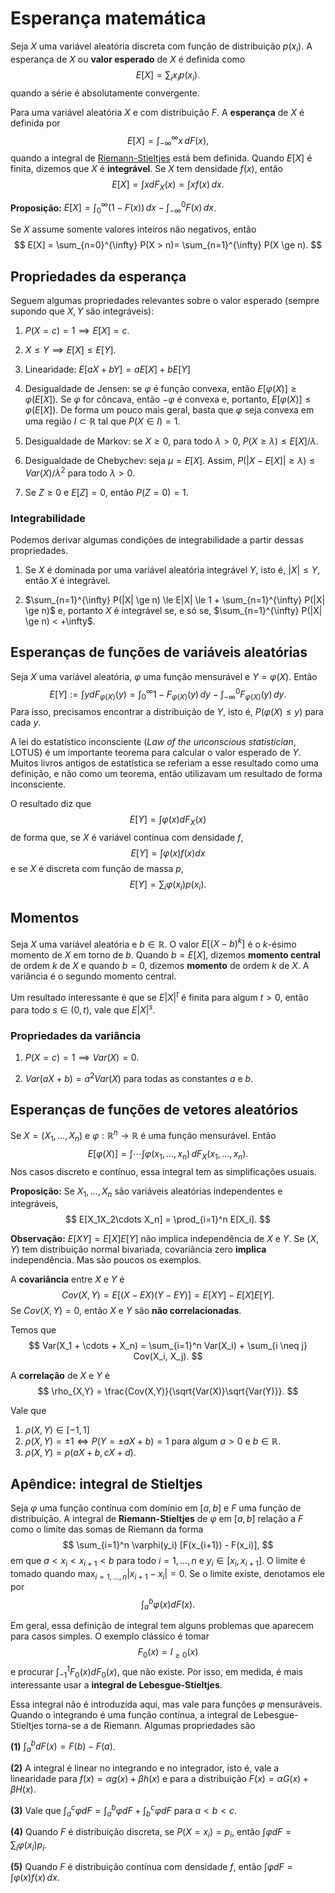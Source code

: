 # Esperança matemática

Seja $X$ uma variável aleatória discreta com função de distribuição $p(x_i)$.
A esperança de $X$ ou **valor esperado** de $X$ é definida como 
$$
E[X] = \sum_{i} x_i p(x_i).
$$
quando a série é absolutamente convergente.

Para uma variável aleatória $X$ e com distribuição $F$.
A **esperança** de $X$ é definida por 
$$
E[X] = \int_{-\infty}^{\infty} x \, dF(x),
$$
quando a integral de [Riemann-Stieltjes](/ta-sessions/probability/expected_value/#apendice-integral-de-stieltjes) está bem definida.
Quando $E[X]$ é finita, dizemos que $X$ é **integrável**.
Se $X$ tem densidade $f(x)$, então
$$
E[X] = \int x dF_X(x) = \int x f(x) \, dx.
$$

**Proposição:** $E[X] = \int_0^{\infty} (1-F(x)) \, dx - \int_{-\infty}^0 F(x) \, dx$.

Se $X$ assume somente valores inteiros não negativos, então
$$
E[X] = \sum_{n=0}^{\infty} P(X > n)= \sum_{n=1}^{\infty} P(X \ge n).
$$

## Propriedades da esperança

Seguem algumas propriedades relevantes sobre o valor esperado (sempre supondo que $X,Y$ são integráveis):

1. $P(X = c) = 1 \implies E[X] = c$.

2. $X \le Y \implies E[X] \le E[Y]$.

3. Linearidade: $E[aX + bY] = aE[X] + bE[Y]$

4. Desigualdade de Jensen: se $\varphi$ é função convexa, então $E[\varphi(X)] \ge \varphi(E[X])$. Se $\varphi$ for côncava, então $-\varphi$ é convexa e, portanto, $E[\varphi(X)] \le \varphi(E[X])$. De forma um pouco mais geral, basta que $\varphi$ seja convexa em uma região $I \subset \mathbb{R}$ tal que $P(X \in I) = 1$.

5. Desigualdade de Markov: se $X \ge 0$, para todo $\lambda > 0$, $P(X \ge \lambda) \le E[X]/\lambda$.

6. Desigualdade de Chebychev: seja $\mu = E[X]$. 
Assim, $P(|X-E[X]| \ge \lambda) \le Var(X)/\lambda^2$ para todo $\lambda > 0$.

7. Se $Z \ge 0$ e $E[Z] = 0$, então $P(Z=0)=1$.

### Integrabilidade

Podemos derivar algumas condições de integrabilidade a partir dessas propriedades.

1. Se $X$ é dominada por uma variável aleatória integrável $Y$, isto é, $|X| \le Y$, então $X$ é integrável.

2. $\sum_{n=1}^{\infty} P(|X| \ge n) \le E|X| \le 1 + \sum_{n=1}^{\infty} P(|X| \ge n)$ e, portanto $X$ é integrável se, e só se, $\sum_{n=1}^{\infty} P(|X| \ge n) < +\infty$.

## Esperanças de funções de variáveis aleatórias

Seja $X$ uma variável aleatória, $\varphi$ uma função mensurável e $Y = \varphi(X)$.
Então 
$$
E[Y] := \int y dF_{\varphi(X)}(y) = \int_0^{\infty} 1 - F_{\varphi(X)}(y) \, dy - \int_{-\infty}^0 F_{\varphi(X)}(y) \, dy.
$$
Para isso, precisamos encontrar a distribuição de $Y$, isto é, $P(\varphi(X) \le y)$ para cada $y$.

A lei do estatístico inconsciente (*Law of the unconscious statistician*, LOTUS) é um importante teorema para calcular o valor esperado de $Y$. 
Muitos livros antigos de estatística se referiam a esse resultado como uma definição, e não como um teorema, então utilizavam um resultado de forma inconsciente.

O resultado diz que 
$$
E[Y] = \int \varphi(x) dF_X(x) 
$$
de forma que, se $X$ é variável contínua com densidade $f$, 
$$
E[Y] = \int \varphi(x) f(x) dx
$$
e se $X$ é discreta com função de massa $p$,
$$
E[Y] = \sum_{i} \varphi(x_i)p(x_i).
$$

## Momentos

Seja $X$ uma variável aleatória e $b \in \mathbb{R}$.
O valor $E[(X-b)^k]$ é o $k$-ésimo momento de $X$ em torno de $b$.
Quando $b=E[X]$, dizemos **momento central** de ordem $k$ de $X$ e quando $b=0$, dizemos **momento** de ordem $k$ de $X$.
A variância é o segundo momento central.

Um resultado interessante é que se $E|X|^t$ é finita para algum $t > 0$, então para todo $s \in (0,t)$, vale que $E|X|^s$.

### Propriedades da variância

1. $P(X = c) = 1 \implies Var(X) = 0$.

2. $Var(aX + b) = a^2Var(X)$ para todas as constantes $a$ e $b$.

## Esperanças de funções de vetores aleatórios

Se $X=(X_1,\dots,X_n)$ e $\varphi:\mathbb{R}^n \to \mathbb{R}$ é uma função mensurável.
Então
$$
E[\varphi(X)] = \int \cdots \int \varphi(x_1, \dots, x_n) \, dF_X(x_1,\dots,x_n).
$$
Nos casos discreto e contínuo, essa integral tem as simplificações usuais.

**Proposição:** Se $X_1,\dots,X_n$ são variáveis aleatórias independentes e integráveis, 
$$
E[X_1X_2\cdots X_n] = \prod_{i=1}^n E[X_i].
$$

**Observação:** $E[XY] = E[X]E[Y]$ não implica independência de $X$ e $Y$.
Se $(X, Y)$ tem distribuição normal bivariada, covariância zero **implica** independência. Mas são poucos os exemplos.

A **covariância** entre $X$ e $Y$ é 
$$
Cov(X,Y) = E[(X-EX)(Y-EY)] = E[XY] - E[X]E[Y].
$$
Se $Cov(X,Y) = 0$, então $X$ e $Y$ são **não correlacionadas**.

Temos que 
$$
Var(X_1 + \cdots + X_n) = \sum_{i=1}^n Var(X_i) + \sum_{i \neq j} Cov(X_i, X_j).
$$

A **correlação** de $X$ e $Y$ é 
$$
\rho_{X,Y} = \frac{Cov(X,Y)}{\sqrt{Var(X)}\sqrt{Var(Y)}}.
$$

Vale que 

1. $\rho(X,Y) \in [-1,1]$
2. $\rho(X,Y) = \pm 1 \iff P(Y=\pm aX+b)=1$ para algum $a > 0$ e $b \in \mathbb{R}$.
3. $\rho(X,Y) = \rho(aX + b, cX + d)$.

## Apêndice: integral de Stieltjes

Seja $\varphi$ uma função contínua com domínio em $[a,b]$ e $F$ uma função de distribuição.
A integral de **Riemann-Stieltjes** de $\varphi$ em $[a,b]$ relação a $F$ como o limite das somas de Riemann da forma
$$
\sum_{i=1}^n  \varphi(y_i) [F(x_{i+1}) - F(x_i)],
$$
em que $a < x_i < x_{i+1} < b$ para todo $i=1,\dots,n$ e $y_i \in [x_i, x_{i+1}]$.
O limite é tomado quando $\max_{i=1,\dots,n} |x_{i+1}-x_i| = 0$.
Se o limite existe, denotamos ele por 
$$
\int_a^b \varphi(x) dF(x).
$$

Em geral, essa definição de integral tem alguns problemas que aparecem para casos simples.
O exemplo clássico é tomar
$$
F_0(x) = I_{\ge 0}(x)
$$
e procurar $\int_{-1}^1 F_0(x) dF_0(x)$, que não existe.
Por isso, em medida, é mais interessante usar a **integral de Lebesgue-Stieltjes**.

Essa integral não é introduzida aqui, mas vale para funções $\varphi$ mensuráveis.
Quando o integrando é uma função contínua, a integral de Lebesgue-Stieltjes torna-se a de Riemann.
Algumas propriedades são

**(1)** $\int_a^b dF(x) = F(b) - F(a)$.

**(2)** A integral é linear no integrando e no integrador, isto é, vale a linearidade para $f(x) = \alpha g(x) + \beta h(x)$ e para a distribuição $F(x) = \alpha G(x) + \beta H(x)$.

**(3)** Vale que $\int_a^c \varphi dF = \int_a^b \varphi dF + \int_b^c \varphi dF$ para $a < b < c$.

**(4)** Quando $F$ é distribuição discreta, se $P(X=x_i) = p_i$, então $\int \varphi dF = \sum_{i} \varphi(x_i) p_i$.

**(5)** Quando $F$ é distribuição contínua com densidade $f$, então $\int \varphi dF = \int \varphi(x) f(x) \, dx$.

